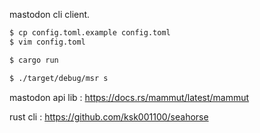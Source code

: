mastodon cli client.

```sh
$ cp config.toml.example config.toml
$ vim config.toml

$ cargo run

$ ./target/debug/msr s
```

mastodon api lib : https://docs.rs/mammut/latest/mammut

rust cli : https://github.com/ksk001100/seahorse
